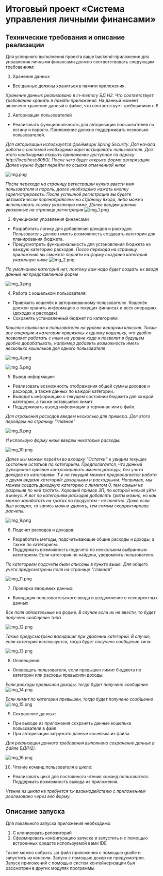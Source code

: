 # Итоговый проект «Система управления личными финансами»

## Технические требования и описание реализации
Для успешного выполнения проекта ваше backend-приложение для управления личными финансами должно соответствовать следующим требованиям:

1. Хранение данных
 - Все данные должны храниться в памяти приложения.
    
*Хранение данных реализовано в in-memory БД H2.  Что соответствует требованию хранить в памяти приложения.* На данный момент включено хранение данный в файле, что соответствует требованиям п.9

2. Авторизация пользователей
 - Реализовать функциональность для авторизации пользователей по логину и паролю. Приложение должно поддерживать несколько пользователей.

*Для авторизации используется фреймворк Spring Security. Для начала работы с системой необходимо зарегистрировать пользователя. Для этого необходимо открыть приложение доступное по адресу http://localhost:8080/. После чего будет открыта форма авторизации. Далее нужно будет перейти по ссылке отмеченной ниже*

![img.png](doc/img.png)

*После перехода на страницу регистрации нужно ввести имя пользователя и пароль, далее необходимо нажать кнопку зарегистрировать. После успешной регистрации вы будете автоматически перенаправлены на страницу входа, либо можно использовать ссылку указанную ниже. Далее вводим данные указанные на странице регистрации* 
![img_1.png](doc/img_1.png)

3. Функционал управления финансами
 - Разработать логику для добавления доходов и расходов. Пользователь должен иметь возможность создавать категории для планирования бюджета.
 - Предусмотреть функциональность для установления бюджета на каждую категорию расходов.
*После перехода на страницу приложения вы сможете перейти на форму создания категорий указанную ниже*
![img_2.png](doc/img_2.png)

*По умолчанию категорий нет, поэтому вам надо будет создать их вводя данные на представленной форме*

![img_3.png](doc/img_3.png)

4. Работа с кошельком пользователя:
 - Привязать кошелёк к авторизованному пользователю. Кошелёк должен хранить информацию о текущих финансах и всех операциях (доходах и расходах).
 - Сохранять установленный бюджет по категориям.

*Кошелек привязан к пользователю на уровне иерархии классов. Также все операции и категории привязаны к одному кошельку, что удобно позволяет работать с ними на уровне кода и позволит в будущем удобно дорабатывать, например добавить возможность иметь несколько кошельков для одного пользователя*

![img_4.png](doc/img_4.png)

![img_5.png](doc/img_5.png)

5. Вывод информации:
 - Реализовать возможность отображения общей суммы доходов и расходов, а также данных по каждой категории.
 - Выводить информацию о текущем состоянии бюджета для каждой категории, а также оставшийся лимит.
 - Поддерживать вывод информации в терминал или в файл.

*Для отражения расходов введем несколько для примера. Для этого перейдем на страницу "главное"*

![img_6.png](doc/img_6.png)

*И использую форму ниже введем некоторые расходы:*

![img_10.png](doc/img_10.png)

*Далее мы можем перейти во вкладку "Остатки" и увидим текущее состояние остатков по категориям. Предполагается, что данный функционал призван контролировать именно расходы, без учета доходов по категориям. Т.е на текущий момент предполагается работа с двумя видами категорий: доходными и расходными. Например, мы можем создать доходную категорию с лимитом 0, тем самым не разрешив по ней тратить. Хороший пример ЗП, по которой нельзя уйти в минус. А вот по категориям расходов добавлять траты можно, но как можно заработать на тратах по продуктам - не понятно. Даже если был возврат, то запись можно удалить, тем самым скорректировав расчеты.*

![img_9.png](doc/img_9.png)

6. Подсчет расходов и доходов:
 - Разработать методы, подсчитывающие общие расходы и доходы, а также по категориям.
 - Поддержать возможность подсчета по нескольким выбранным категориям. Если категория не найдена, уведомлять пользователя.

*По категориям подсчеты были описаны в пункте выше. Для общего учета предусмотрены поля на странице "главная"* 

![img_11.png](doc/img_11.png)

7. Проверка вводимых данных:
 - Валидация пользовательского ввода и уведомление о некорректных данных.

*Все поля обязательные на форме. В случае если их не ввести, то будет получено сообщение типа* 

![img_12.png](doc/img_12.png)

*Также предусмотрена валидация при удалении категорий. В случае, если категория используется, тогда будет получено сообщение типа:*

![img_13.png](doc/img_13.png)

8. Оповещения:
 - Оповещать пользователя, если превышен лимит бюджета по категории или расходы превысили доходы.

*Если расходы превысили доходы, тогда будет получено сообщение* 
![img_14.png](doc/img_14.png)

*Если лимит по категории превышен, тогда будет получено сообщение*
![img_15.png](doc/img_15.png)

9. Сохранение данных:
 - При выходе из приложения сохранять данные кошелька пользователя в файл.
 - При авторизации загружать данные кошелька из файла.

*Для реализации данного требования выполнено сохранение данных в файле БД(H2).*

![img_16.png](doc/img_16.png)

10. Чтение команд пользователя в цикле:
 - Реализовать цикл для постоянного чтения команд пользователя. Поддержать возможность выхода из приложения.

*Чтение из цикла не требуется т.к взаимодействию с приложением реализовано через веб форму.*

## Описание запуска
Для локального запуска приложения необходимо:
1. С клонировать репозиторий
2. Сформировать конфигурацию запуска и запустить и с помощью встроенных средств используемой вами IDE

Также можно собрать .jar файл приложения с помощью gradle и запустить из консоли. Запуск с помощью докер не предусмотрен. Запуск приложений с помощью систем контейнеризации был рассмотрен в других модулях программы.